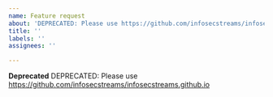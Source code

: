 ```yaml
---
name: Feature request
about: 'DEPRECATED: Please use https://github.com/infosecstreams/infosecstreams.github.io'
title: ''
labels: ''
assignees: ''

---
```


**Deprecated**
DEPRECATED: Please use https://github.com/infosecstreams/infosecstreams.github.io

